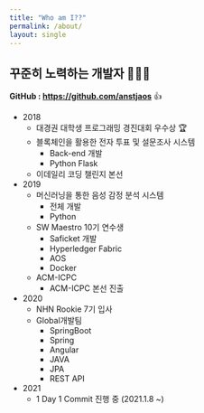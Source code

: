 ```yaml
---
title: "Who am I??"
permalink: /about/
layout: single
---
```


## 꾸준히 노력하는 개발자 👨🏻‍💻

**GitHub : https://github.com/anstjaos** :+1:

* 2018
  * 대경권 대학생 프로그래밍 경진대회 우수상 🏆
  * 블록체인을 활용한 전자 투표 및 설문조사 시스템
    * Back-end 개발
    * Python Flask
  * 이데일리 코딩 챌린지 본선
* 2019
  * 머신러닝을 통한 음성 감정 분석 시스템
    * 전체 개발
    * Python
  * SW Maestro 10기 연수생
    * Saficket 개발
    * Hyperledger Fabric
    * AOS
    * Docker
  * ACM-ICPC
    * ACM-ICPC 본선 진출
* 2020
  * NHN Rookie 7기 입사
  * Global개발팀
    * SpringBoot
    * Spring
    * Angular
    * JAVA
    * JPA
    * REST API
* 2021
  * 1 Day 1 Commit 진행 중 (2021.1.8 ~)